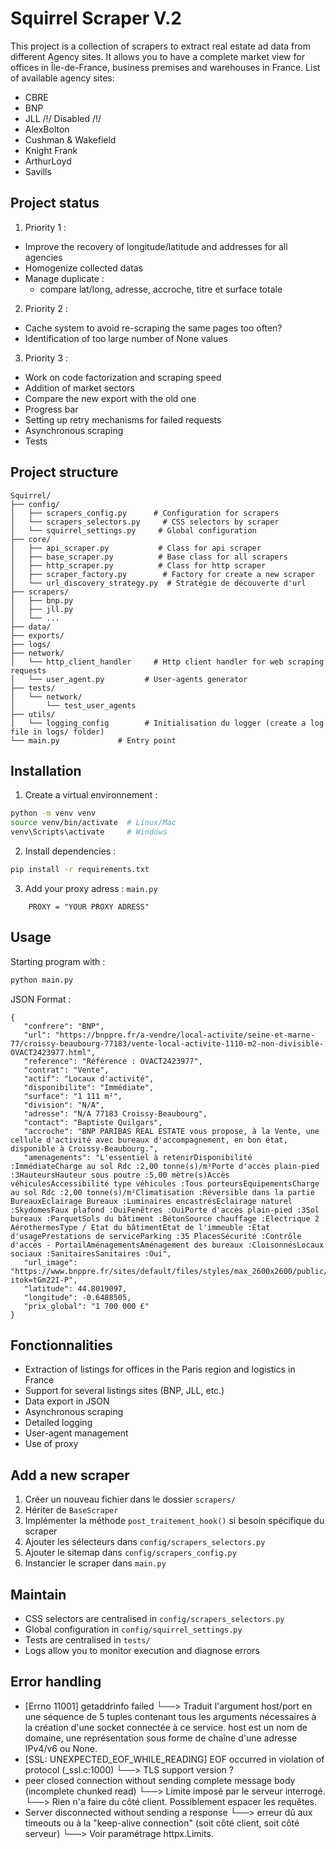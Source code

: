 # Squirrel Scraper V.2

This project is a collection of scrapers to extract real estate ad data from different Agency sites.
It allows you to have a complete market view for offices in Île-de-France, business premises and warehouses in France.
List of available agency sites:
- CBRE
- BNP
- JLL /!/ Disabled /!/
- AlexBolton
- Cushman & Wakefield
- Knight Frank
- ArthurLoyd
- Savills

## Project status

1. Priority 1 :
- Improve the recovery of longitude/latitude and addresses for all agencies
- Homogenize collected datas
- Manage duplicate :
   - compare lat/long, adresse, accroche, titre et surface totale

2. Priority 2 :
- Cache system to avoid re-scraping the same pages too often?
- Identification of too large number of None values

3. Priority 3 :
- Work on code factorization and scraping speed
- Addition of market sectors
- Compare the new export with the old one
- Progress bar
- Setting up retry mechanisms for failed requests
- Asynchronous scraping
- Tests


## Project structure

```
Squirrel/
├── config/
│   ├── scrapers_config.py      # Configuration for scrapers
│   └── scrapers_selectors.py     # CSS selectors by scraper
│   └── squirrel_settings.py     # Global configuration
├── core/
│   ├── api_scraper.py           # Class for api scraper
│   ├── base_scraper.py          # Base class for all scrapers
│   ├── http_scraper.py          # Class for http scraper
│   ├── scraper_factory.py        # Factory for create a new scraper
│   └── url_discovery_strategy.py  # Stratégie de découverte d'url
├── scrapers/
│   ├── bnp.py
│   ├── jll.py
│   └── ...
├── data/
├── exports/
├── logs/
├── network/
│   └── http_client_handler     # Http client handler for web scraping requests
│   └── user_agent.py         # User-agents generator
├── tests/
│   └── network/
│       └── test_user_agents
├── utils/
│   └── logging_config        # Initialisation du logger (create a log file in logs/ folder)
└── main.py             # Entry point
```

## Installation

1. Create a virtual environnement :
```bash
python -m venv venv
source venv/bin/activate  # Linux/Mac
venv\Scripts\activate     # Windows
```

2. Install dependencies :
```bash
pip install -r requirements.txt
```

3. Add your proxy adress :
`main.py`
```
    PROXY = "YOUR PROXY ADRESS"
```

## Usage

Starting program with :
```bash
python main.py
```

JSON Format :
```
{
   "confrere": "BNP",
   "url": "https://bnppre.fr/a-vendre/local-activite/seine-et-marne-77/croissy-beaubourg-77183/vente-local-activite-1110-m2-non-divisible-OVACT2423977.html",
   "reference": "Référence : OVACT2423977",
   "contrat": "Vente",
   "actif": "Locaux d'activité",
   "disponibilite": "Immédiate",
   "surface": "1 111 m²",
   "division": "N/A",
   "adresse": "N/A 77183 Croissy-Beaubourg",
   "contact": "Baptiste Quilgars",
   "accroche": "BNP PARIBAS REAL ESTATE vous propose, à la Vente, une cellule d'activité avec bureaux d'accompagnement, en bon état, disponible à Croissy-Beaubourg.",
   "amenagements": "L'essentiel à retenirDisponibilité :ImmédiateCharge au sol Rdc :2,00 tonne(s)/m²Porte d'accès plain-pied :3HauteursHauteur sous poutre :5,00 mètre(s)Accès véhiculesAccessibilité type véhicules :Tous porteursEquipementsCharge au sol Rdc :2,00 tonne(s)/m²Climatisation :Réversible dans la partie BureauxEclairage Bureaux :Luminaires encastrésEclairage naturel :SkydomesFaux plafond :OuiFenêtres :OuiPorte d'accès plain-pied :3Sol bureaux :ParquetSols du bâtiment :BétonSource chauffage :Electrique 2 AérothermesType / Etat du bâtimentEtat de l'immeuble :Etat d'usagePrestations de serviceParking :35 PlacesSécurité :Contrôle d'accès - PortailAménagementsAménagement des bureaux :CloisonnésLocaux sociaux :SanitairesSanitaires :Oui",
   "url_image": "https://www.bnppre.fr/sites/default/files/styles/max_2600x2600/public/offers/34/34fcc0a002c3245f1c2cd2c393d1e2b89a1e5582.jpg.webp?itok=tGm22I-P",
   "latitude": 44.8019097,
   "longitude": -0.6488505,
   "prix_global": "1 700 000 €"
}
```

## Fonctionnalities

- Extraction of listings for offices in the Paris region and logistics in France
- Support for several listings sites (BNP, JLL, etc.)
- Data export in JSON
- Asynchronous scraping
- Detailed logging
- User-agent management
- Use of proxy

## Add a new scraper

1. Créer un nouveau fichier dans le dossier `scrapers/`
2. Hériter de `BaseScraper`
3. Implémenter la méthode `post_traitement_hook()` si besoin spécifique du scraper
4. Ajouter les sélecteurs dans `config/scrapers_selectors.py`
5. Ajouter le sitemap dans `config/scrapers_config.py`
6. Instancier le scraper dans `main.py`

## Maintain

- CSS selectors are centralised in `config/scrapers_selectors.py`
- Global configuration in `config/squirrel_settings.py`
- Tests are centralised in `tests/`
- Logs allow you to monitor execution and diagnose errors

## Error handling

- [Errno 11001] getaddrinfo failed
└──> Traduit l'argument host/port en une séquence de 5 tuples contenant tous les arguments nécessaires à la création d'une socket connectée à ce service. host est un nom de domaine, une représentation sous forme de chaîne d'une adresse IPv4/v6 ou None.
- [SSL: UNEXPECTED_EOF_WHILE_READING] EOF occurred in violation of protocol (_ssl.c:1000)
└──> TLS support version ?
- peer closed connection without sending complete message body (incomplete chunked read)
└──> Limite imposé par le serveur interrogé.
   └──> Rien n'a faire du côté client. Possiblement espacer les requêtes.
- Server disconnected without sending a response
└──> erreur dû aux timeouts ou à la "keep-alive connection" (soit côté client, soit côté serveur)
   └──> Voir paramétrage httpx.Limits.

